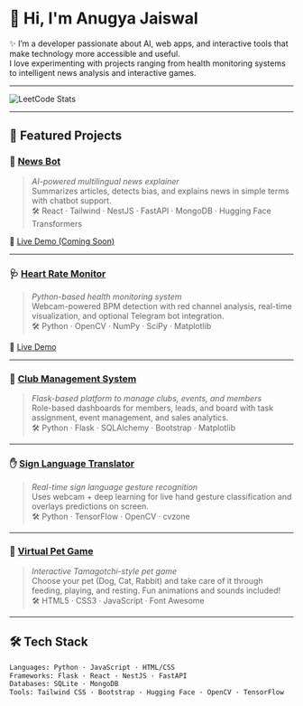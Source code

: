 # 👋 Hi, I'm Anugya Jaiswal

✨ I’m a developer passionate about AI, web apps, and interactive tools that make technology more accessible and useful.  
I love experimenting with projects ranging from health monitoring systems to intelligent news analysis and interactive games.

---

![LeetCode Stats](https://leetcard.jacoblin.cool/anugya22?ext=heatmap)

---

## 🧩 Featured Projects

### 📰 [News Bot](https://github.com/anugya22/news-bot)
> *AI-powered multilingual news explainer*  
Summarizes articles, detects bias, and explains news in simple terms with chatbot support.  
🛠 React · Tailwind · NestJS · FastAPI · MongoDB · Hugging Face Transformers

🔗 [Live Demo (Coming Soon)](#)

---

### 🩺 [Heart Rate Monitor](https://github.com/anugya22/Heart_rate_monitor)
> *Python-based health monitoring system*  
Webcam-powered BPM detection with red channel analysis, real-time visualization, and optional Telegram bot integration.  
🛠 Python · OpenCV · NumPy · SciPy · Matplotlib

🔗 [Live Demo](https://heart-rate-monitoring-v3wi.onrender.com/)

---

### 🏫 [Club Management System](https://github.com/anugya22/Club-management)
> *Flask-based platform to manage clubs, events, and members*  
Role-based dashboards for members, leads, and board with task assignment, event management, and sales analytics.  
🛠 Python · Flask · SQLAlchemy · Bootstrap · Matplotlib

---

### ✋ [Sign Language Translator](https://github.com/anugya22/Sign-language-translator)
> *Real-time sign language gesture recognition*  
Uses webcam + deep learning for live hand gesture classification and overlays predictions on screen.  
🛠 Python · TensorFlow · OpenCV · cvzone

---

### 🐾 [Virtual Pet Game](https://github.com/anugya22/virtual-pet-game-)
> *Interactive Tamagotchi-style pet game*  
Choose your pet (Dog, Cat, Rabbit) and take care of it through feeding, playing, and resting. Fun animations and sounds included!  
🛠 HTML5 · CSS3 · JavaScript · Font Awesome

---

## 🛠 Tech Stack

```bash
Languages: Python · JavaScript · HTML/CSS
Frameworks: Flask · React · NestJS · FastAPI
Databases: SQLite · MongoDB
Tools: Tailwind CSS · Bootstrap · Hugging Face · OpenCV · TensorFlow
